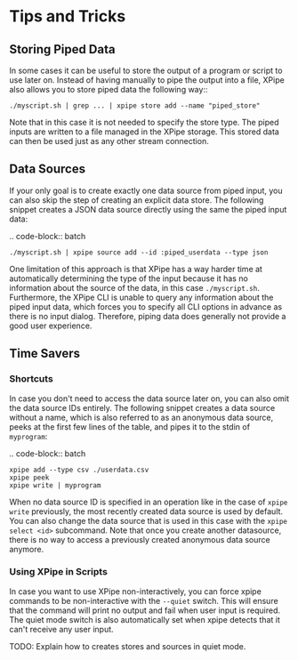 # Tips and Tricks

## Storing Piped Data

In some cases it can be useful to store the output of a program or script
to use later on.
Instead of having manually to pipe the output into a file, XPipe also allows
you to store piped data the following way::

    ./myscript.sh | grep ... | xpipe store add --name "piped_store"

Note that in this case it is not needed to specify the store type.
The piped inputs are written to a file managed in the XPipe storage.
This stored data can then be used just as any other stream connection.


## Data Sources

If your only goal is to create exactly one data source from piped input,
you can also skip the step of creating an explicit data store.
The following snippet creates a JSON data source directly using the same the piped input data:

.. code-block:: batch

    ./myscript.sh | xpipe source add --id :piped_userdata --type json

One limitation of this approach is that XPipe has a way harder time at automatically determining the type of the input
because it has no information about the source of the data, in this case ``./myscript.sh``.
Furthermore, the XPipe CLI is unable to query any information about the piped input data,
which forces you to specify all CLI options in advance as there is no input dialog.
Therefore, piping data does generally not provide a good user experience.

## Time Savers

### Shortcuts

In case you don't need to access the data source later on, you can also omit the data source IDs entirely.
The following snippet creates a data source without a name, which is also referred to as an anonymous data source,
peeks at the first few lines of the table,
and pipes it to the stdin of ``myprogram``:

.. code-block:: batch

    xpipe add --type csv ./userdata.csv
    xpipe peek
    xpipe write | myprogram

When no data source ID is specified in an operation like in the case of ``xpipe write`` previously,
the most recently created data source is used by default.
You can also change the data source that is used in this case with the ``xpipe select <id>`` subcommand.
Note that once you create another datasource, there is no way to access a previously created anonymous data source anymore.


### Using XPipe in Scripts

In case you want to use XPipe non-interactively,
you can force xpipe commands to be non-interactive with the ``--quiet`` switch.
This will ensure that the command will print no output and fail when user input is required.
The quiet mode switch is also automatically set when xpipe detects that it can't receive any user input.

TODO: Explain how to creates stores and sources in quiet mode.
